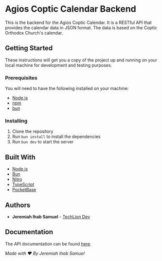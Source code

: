 # Agios Coptic Calendar Backend
This is the backend for the Agios Coptic Calendar. It is a RESTful API that provides the calendar data in JSON format. The data is based on the Coptic Orthodox Church's calendar.

## Getting Started
These instructions will get you a copy of the project up and running on your local machine for development and testing purposes.

### Prerequisites
You will need to have the following installed on your machine:
- [Node.js](https://nodejs.org/en/)
- [npm](https://www.npmjs.com/)
- [bun](https://bun.sh/)

### Installing
1. Clone the repository
2. Run `bun install` to install the dependencies
3. Run `bun dev` to start the server

## Built With
- [Node.js](https://nodejs.org/en/)
- [Bun](https://bun.sh/)
- [Nitro](https://nitro.unjs.io/)
- [TypeScript](https://www.typescriptlang.org/)
- [PocketBase](https://pocketbase.io/)

## Authors
- **Jeremiah Ihab Samuel** - [TechLion Dev](https://techlion.dev/)

## Documentation
The API documentation can be found [here](DOCS.md).

*Made with ❤️ By Jeremiah Ihab Samuel*
